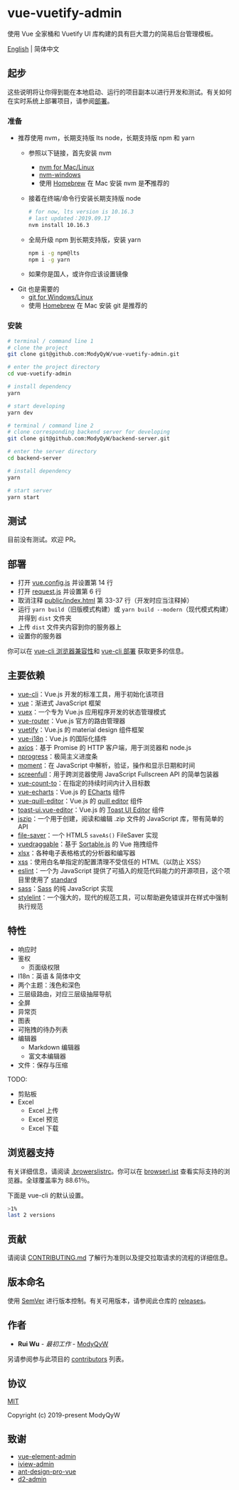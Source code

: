 # vue-vuetify-admin

使用 Vue 全家桶和 Vuetify UI 库构建的具有巨大潜力的简易后台管理模板。

[English](README.md) | 简体中文

## 起步

这些说明将让你得到能在本地启动、运行的项目副本以进行开发和测试。有关如何在实时系统上部署项目，请参阅[部署](#部署)。

### 准备

- 推荐使用 nvm，长期支持版 lts node，长期支持版 npm 和 yarn
  - 参照以下链接，首先安装 nvm
    - [nvm for Mac/Linux](https://github.com/nvm-sh/nvm)
    - [nvm-windows](https://github.com/coreybutler/nvm-windows)
    - 使用 [Homebrew](https://brew.sh/) 在 Mac 安装 nvm 是**不**推荐的
  - 接着在终端/命令行安装长期支持版 node

    ```sh
    # for now, lts version is 10.16.3
    # last updated：2019.09.17
    nvm install 10.16.3
    ```

  - 全局升级 npm 到长期支持版，安装 yarn

    ```sh
    npm i -g npm@lts
    npm i -g yarn
    ```

  - 如果你是国人，或许你应该设置镜像
- Git 也是需要的
  - [git for Windows/Linux](https://git-scm.com/downloads)
  - 使用 [Homebrew](https://brew.sh/) 在 Mac 安装 git 是推荐的

### 安装

```sh
# terminal / command line 1
# clone the project
git clone git@github.com:ModyQyW/vue-vuetify-admin.git

# enter the project directory
cd vue-vuetify-admin

# install dependency
yarn

# start developing
yarn dev

# terminal / command line 2
# clone corresponding backend server for developing
git clone git@github.com:ModyQyW/backend-server.git

# enter the server directory
cd backend-server

# install dependency
yarn

# start server
yarn start
```

## 测试

目前没有测试。欢迎 PR。

## 部署

- 打开 [vue.config.js](./vue.config.js) 并设置第 14 行
- 打开 [request.js](./src/utils/request.js) 并设置第 6 行
- 取消注释 [public/index.html](./public/index.html) 第 33-37 行（开发时应当注释掉）
- 运行 `yarn build`（旧版模式构建）或 `yarn build --modern`（现代模式构建）并得到 `dist` 文件夹
- 上传 `dist` 文件夹内容到你的服务器上
- 设置你的服务器

你可以在 [vue-cli 浏览器兼容性](https://cli.vuejs.org/zh/guide/browser-compatibility.html#browserslist)和 [vue-cli 部署](https://cli.vuejs.org/zh/guide/deployment.html) 获取更多的信息。

## 主要依赖

- [vue-cli](https://cli.vuejs.org/)：Vue.js 开发的标准工具，用于初始化该项目
- [vue](https://cn.vuejs.org/)：渐进式 JavaScript 框架
- [vuex](https://vuex.vuejs.org/zh/)：一个专为 Vue.js 应用程序开发的状态管理模式
- [vue-router](https://router.vuejs.org/zh/)：Vue.js 官方的路由管理器
- [vuetify](https://vuetifyjs.com/en/)：Vue.js 的 material design 组件框架
- [vue-i18n](https://kazupon.github.io/vue-i18n/)：Vue.js 的国际化插件
- [axios](https://github.com/axios/axios)：基于 Promise 的 HTTP 客户端，用于浏览器和 node.js
- [nprogress](https://github.com/rstacruz/nprogress)：极简主义进度条
- [moment](https://momentjs.com/)：在 JavaScript 中解析，验证，操作和显示日期和时间
- [screenfull](https://github.com/sindresorhus/screenfull.js)：用于跨浏览器使用 JavaScript Fullscreen API 的简单包装器
- [vue-count-to](https://github.com/PanJiaChen/vue-countTo)：在指定的持续时间内计入目标数
- [vue-echarts](https://github.com/ecomfe/vue-echarts)：Vue.js 的 [ECharts](https://echarts.apache.org/en/index.html) 组件
- [vue-quill-editor](https://github.com/surmon-china/vue-quill-editor)：Vue.js 的 [quill editor](https://github.com/quilljs/quill) 组件
- [toast-ui.vue-editor](https://github.com/nhn/toast-ui.vue-editor)：Vue.js 的 [Toast UI Editor](https://github.com/nhn/tui.editor) 组件
- [jszip](https://stuk.github.io/jszip/)：一个用于创建，阅读和编辑 .zip 文件的 JavaScript 库，带有简单的 API
- [file-saver](https://github.com/eligrey/FileSaver.js/)：一个 HTML5 `saveAs()` FileSaver 实现
- [vuedraggable](https://github.com/SortableJS/Vue.Draggable)：基于 [Sortable.js](https://github.com/SortableJS/Sortable) 的 Vue 拖拽组件
- [xlsx](https://www.npmjs.com/package/xlsx)：各种电子表格格式的分析器和编写器
- [xss](https://jsxss.com/zh/index.html)：使用白名单指定的配置清理不受信任的 HTML（以防止 XSS）
- [eslint](https://eslint.org)：一个为 JavaScript 提供了可插入的规范代码能力的开源项目，这个项目里使用了 [standard](https://standardjs.com/readme-zhcn.html)
- [sass](https://github.com/sass/dart-sass)：[Sass](https://sass-lang.com/) 的纯 JavaScript 实现
- [stylelint](https://stylelint.io/)：一个强大的，现代的规范工具，可以帮助避免错误并在样式中强制执行规范

## 特性

- 响应时
- 鉴权
  - 页面级权限
- I18n：英语 & 简体中文
- 两个主题：浅色和深色
- 三层级路由，对应三层级抽屉导航
- 全屏
- 异常页
- 图表
- 可拖拽的待办列表
- 编辑器
  - Markdown 编辑器
  - 富文本编辑器
- 文件：保存与压缩

TODO:

- 剪贴板
- Excel
  - Excel 上传
  - Excel 预览
  - Excel 下载

## 浏览器支持

有关详细信息，请阅读 [.browerslistrc](./.browsersseslistrc)。你可以在 [browserl.ist](https://browserl.ist/?q=%3E0.25%25+and+last+2+versions+and+not+dead) 查看实际支持的浏览器。全球覆盖率为 88.61％。

下面是 vue-cli 的默认设置。

```sh
>1%
last 2 versions
```

## 贡献

请阅读 [CONTRIBUTING.md](./CONTRIBUTING.md) 了解行为准则以及提交拉取请求的流程的详细信息。

## 版本命名

使用 [SemVer](http://semver.org/) 进行版本控制。有关可用版本，请参阅此仓库的 [releases](https://github.com/ModyQyW/vue-vuetify-admin/releases)。

## 作者

- **Rui Wu** - *最初工作* - [ModyQyW](https://github.com/ModyQyW)

另请参阅参与此项目的 [contributors](https://github.com/ModyQyW/vue-vuetify-admin/contributors) 列表。

## 协议

[MIT](./LICENSE)

Copyright (c) 2019-present ModyQyW

## 致谢

- [vue-element-admin](https://github.com/PanJiaChen/vue-element-admin)
- [iview-admin](https://github.com/iview/iview-admin)
- [ant-design-pro-vue](https://github.com/sendya/ant-design-pro-vue)
- [d2-admin](https://github.com/d2-projects/d2-admin)
